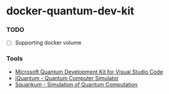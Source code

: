 docker-quantum-dev-kit
=======================
### TODO
- [ ] Supporting docker volume

### Tools
- [Microsoft Quantum Development Kit for Visual Studio Code](https://marketplace.visualstudio.com/items?itemName=quantum.quantum-devkit-vscode)
- [jQuantum - Quantum Computer Simulator](http://jquantum.sourceforge.net/)
- [Squankum - Simulation of Quantum Computation](http://jeffwass.github.io/Squankum/)
